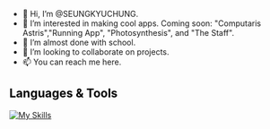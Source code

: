 - 👋 Hi, I’m @SEUNGKYUCHUNG.
- 👀 I’m interested in making cool apps. Coming soon: "Computaris Astris","Running App", "Photosynthesis", and "The Staff". 
- 🌱 I’m almost done with school. 
- 💞️ I’m looking to collaborate on projects. 
- 📫 You can reach me here.
## <span style="color: black;" onmouseover="this.style.color='blue'" onmouseout="this.style.color='black'">Languages & Tools</span>

[![My Skills](https://skillicons.dev/icons?i=cpp,cs,python,java,azure,mysql,sqlite,docker,dotnet)](https://skillicons.dev)

